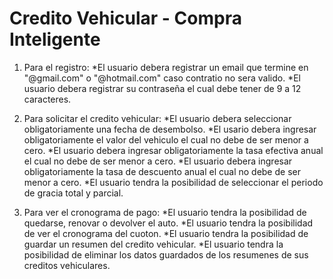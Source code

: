 # Credito Vehicular - Compra Inteligente
1. Para el registro: 
*El usuario debera registrar un email que termine en "@gmail.com" o "@hotmail.com" caso contratio no sera valido.
*El usuario debera registrar su contraseña el cual debe tener de 9 a 12 caracteres.

2. Para solicitar el credito vehicular:
*El usuario debera seleccionar obligatoriamente una fecha de desembolso.
*El usario debera ingresar obligatoriamente el valor del vehiculo el cual no debe de ser menor a cero.
*El usuario debera ingresar obligatoriamente la tasa efectiva anual el cual no debe de ser menor a cero.
*El usuario debera ingresar obligatoriamente la tasa de descuento anual el cual no debe de ser menor a cero.
*El usuario tendra la posibilidad de seleccionar el periodo de gracia total y parcial.

3. Para ver el cronograma de pago:
*El usuario tendra la posibilidad de quedarse, renovar o devolver el auto.
*El usuario tendra la posibilidad de ver el cronograma del cuoton.
*El usuario tendra la posibilidad de guardar un resumen del credito vehicular.
*El usuario tendra la posibilidad de eliminar los datos guardados de los resumenes de sus creditos vehiculares.
